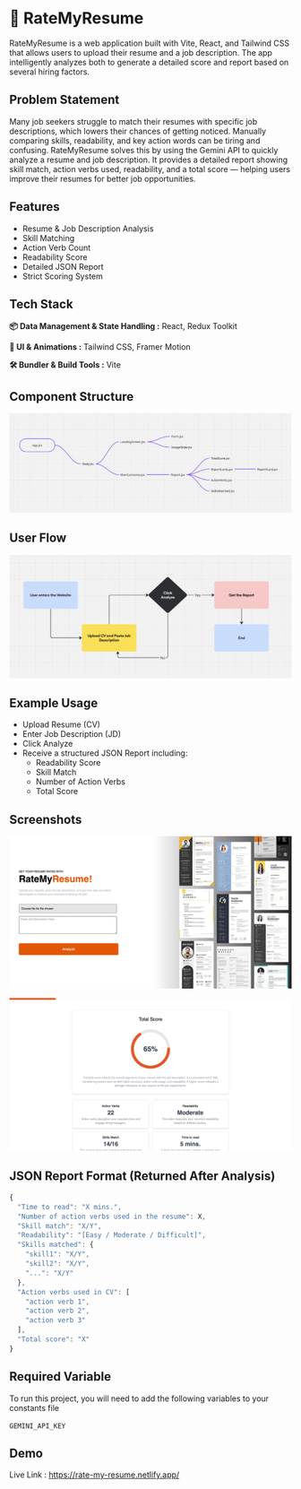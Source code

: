 # 📄 RateMyResume

RateMyResume is a web application built with Vite, React, and Tailwind CSS that allows users to upload their resume and a job description. The app intelligently analyzes both to generate a detailed score and report based on several hiring factors.

## Problem Statement

Many job seekers struggle to match their resumes with specific job descriptions, which lowers their chances of getting noticed. Manually comparing skills, readability, and key action words can be tiring and confusing.
RateMyResume solves this by using the Gemini API to quickly analyze a resume and job description. It provides a detailed report showing skill match, action verbs used, readability, and a total score — helping users improve their resumes for better job opportunities.

## Features

- Resume & Job Description Analysis
- Skill Matching
- Action Verb Count
- Readability Score
- Detailed JSON Report
- Strict Scoring System

## Tech Stack

**📦 Data Management & State Handling :** React, Redux Toolkit

**🎨 UI & Animations :** Tailwind CSS, Framer Motion

**🛠 Bundler & Build Tools :** Vite

## Component Structure

![Component Structure](./src/assets/ComponentStructure.png)

## User Flow

![User Flow](./src/assets/User-Flow.png)

## Example Usage

- Upload Resume (CV)
- Enter Job Description (JD)
- Click Analyze
- Receive a structured JSON Report including:
  - Readability Score
  - Skill Match
  - Number of Action Verbs
  - Total Score

## Screenshots

![App Screenshot 1](./src//assets/RateMyResume-LandingScreen.png)

![App Screenshot 2](./src//assets/Report.png)

## JSON Report Format (Returned After Analysis)

```javascript
{
  "Time to read": "X mins.",
  "Number of action verbs used in the resume": X,
  "Skill match": "X/Y",
  "Readability": "[Easy / Moderate / Difficult]",
  "Skills matched": {
    "skill1": "X/Y",
    "skill2": "X/Y",
    "...": "X/Y"
  },
  "Action verbs used in CV": [
    "action verb 1",
    "action verb 2",
    "action verb 3"
  ],
  "Total score": "X"
}
```

## Required Variable

To run this project, you will need to add the following variables to your constants file

`GEMINI_API_KEY`

## Demo

Live Link : https://rate-my-resume.netlify.app/
